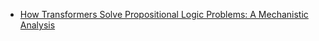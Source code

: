 
- [How Transformers Solve Propositional Logic Problems: A Mechanistic Analysis](https://arxiv.org/abs/2411.04105)